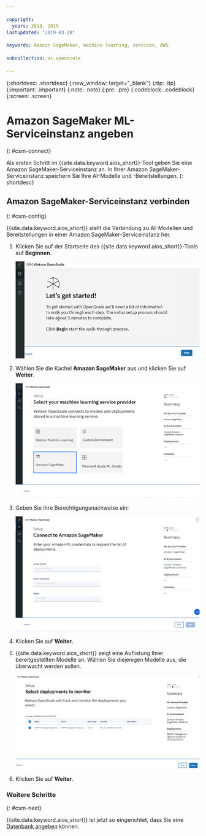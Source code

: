 ```yaml
---

copyright:
  years: 2018, 2019
lastupdated: "2019-03-28"

keywords: Amazon SageMaker, machine learning, services, AWS

subcollection: ai-openscale

---
```


{:shortdesc: .shortdesc}
{:new_window: target="_blank"}
{:tip: .tip}
{:important: .important}
{:note: .note}
{:pre: .pre}
{:codeblock: .codeblock}
{:screen: .screen}

# Amazon SageMaker ML-Serviceinstanz angeben
{: #csm-connect}

Als ersten Schritt im {{site.data.keyword.aios_short}}-Tool geben Sie eine Amazon SageMaker-Serviceinstanz an. In Ihrer Amazon SageMaker-Serviceinstanz speichern Sie Ihre AI-Modelle und -Bereitstellungen.
{: shortdesc}

## Amazon SageMaker-Serviceinstanz verbinden
{: #csm-config}

{{site.data.keyword.aios_short}} stellt die Verbindung zu AI-Modellen und Bereitstellungen in einer Amazon SageMaker-Serviceinstanz her.

1.  Klicken Sie auf der Startseite des {{site.data.keyword.aios_short}}-Tools auf **Beginnen**.

    ![Startseite](images/gs-config-start.png)

1.  Wählen Sie die Kachel **Amazon SageMaker** aus und klicken Sie auf **Weiter**.

    ![Amazon SageMaker-Service auswählen](images/connect-sage.png)

1.  Geben Sie Ihre Berechtigungsnachweise ein:

    ![Berechtigungsnachweise für Amazon SageMaker-Service eingeben](images/connect-sage-cred.png)

1.  Klicken Sie auf **Weiter**.

1.  {{site.data.keyword.aios_short}} zeigt eine Auflistung Ihrer bereitgestellten Modelle an. Wählen Sie diejenigen Modelle aus, die überwacht werden sollen.

    ![In Amazon SageMaker bereitgestellte Modelle auswählen](images/connect-sage-deploys.png)

1.  Klicken Sie auf **Weiter**.

### Weitere Schritte
{: #csm-next}

{{site.data.keyword.aios_short}} ist jetzt so eingerichtet, dass Sie eine [Datenbank angeben](/docs/services/ai-openscale?topic=ai-openscale-connect-db) können.
